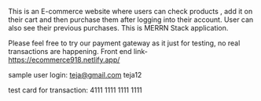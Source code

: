 This is an E-commerce website where users can check products , add it on their cart and then purchase them after logging into their account.
User can also see their previous purchases. This is MERRN Stack application.

Please feel free to try our payment gateway as it just for testing, no real transactions are happening.
Front end link- https://ecommerce918.netlify.app/

sample user login:
teja@gmail.com
teja12

test card for transaction: 4111 1111 1111 1111
